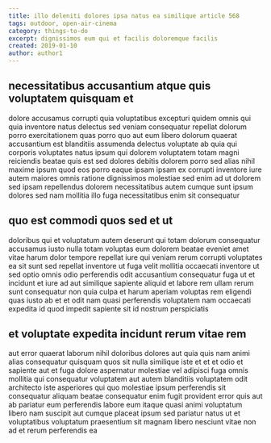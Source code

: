 ```yaml
---
title: illo deleniti dolores ipsa natus ea similique article 568
tags: outdoor, open-air-cinema
category: things-to-do
excerpt: dignissimos eum qui et facilis doloremque facilis
created: 2019-01-10
author: author1
---
```


## necessitatibus accusantium atque quis voluptatem quisquam et

dolore accusamus corrupti quia voluptatibus excepturi quidem omnis qui quia inventore natus delectus sed veniam consequatur repellat dolorum porro exercitationem quas porro quo aut eum libero dolorum quaerat accusantium est blanditiis assumenda delectus voluptate ab quia qui corporis voluptates natus ipsum qui dolorem voluptatem totam magni reiciendis beatae quis est sed dolores debitis dolorem porro sed alias nihil maxime ipsum quod eos porro eaque ipsam ipsam ex corrupti inventore iure autem maiores omnis ratione dignissimos molestiae sed enim ad ut dolorem sed ipsam repellendus dolorem necessitatibus autem cumque sunt ipsum dolores sed nam mollitia illo fuga necessitatibus enim sit consequatur

## quo est commodi quos sed et ut

doloribus qui et voluptatum autem deserunt qui totam dolorum consequatur accusamus iusto nulla totam voluptas eum dolorem beatae eveniet amet vitae harum dolor tempore repellat iure qui veniam rerum corrupti voluptates ea sit sunt sed repellat inventore ut fuga velit mollitia occaecati inventore ut sed optio omnis odio perferendis odit accusantium consequatur fuga ut et incidunt et iure ad aut similique sapiente aliquid et labore rem ullam rerum sunt consequatur non quia culpa et harum aperiam voluptas rem eligendi quas iusto ab et et odit nam quasi perferendis voluptatem nam occaecati expedita id quod impedit sapiente sit id nostrum perspiciatis

## et voluptate expedita incidunt rerum vitae rem

aut error quaerat laborum nihil doloribus dolores aut quia quis nam animi alias consequatur quisquam quos sit nulla similique iste et et et odio et sapiente aut et fuga dolore aspernatur molestiae vel adipisci fuga omnis mollitia qui consequatur voluptatem aut autem blanditiis voluptatem odit architecto iste asperiores qui quo molestiae ipsum perferendis sit consequatur aliquam beatae consequatur enim fugit provident error quis aut ab pariatur eum perferendis labore eum itaque quasi animi voluptatum libero nam suscipit aut cumque placeat ipsum sed pariatur natus ut et voluptatibus voluptatum praesentium sit magnam libero nesciunt vitae non ad et rerum perferendis ea
